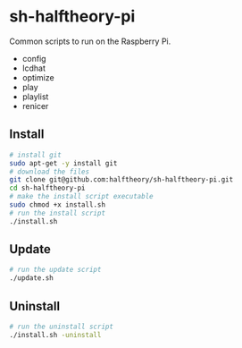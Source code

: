 # sh-halftheory-pi
Common scripts to run on the Raspberry Pi.

- config
- lcdhat
- optimize
- play
- playlist
- renicer

## Install
```bash
# install git
sudo apt-get -y install git
# download the files
git clone git@github.com:halftheory/sh-halftheory-pi.git
cd sh-halftheory-pi
# make the install script executable
sudo chmod +x install.sh
# run the install script
./install.sh
```
## Update
```bash
# run the update script
./update.sh
```
## Uninstall
```bash
# run the uninstall script
./install.sh -uninstall
```
